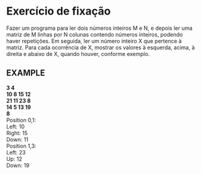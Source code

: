 # Exercício de fixação

Fazer um programa para ler dois números inteiros M e N, e depois ler
uma matriz de M linhas por N colunas contendo números inteiros,
podendo haver repetições. Em seguida, ler um número inteiro X que
pertence à matriz. Para cada ocorrência de X, mostrar os valores à
esquerda, acima, à direita e abaixo de X, quando houver, conforme
exemplo.

## EXAMPLE

<Strong>3 4<br>
10 8 15 12<br>
21 11 23 8<br>
14 5 13 19<br>
8<br></Strong>
Position 0,1:<br>
Left: 10<br>
Right: 15<br>
Down: 11<br>
Position 1,3:<br>
Left: 23<br>
Up: 12<br>
Down: 19<br>
